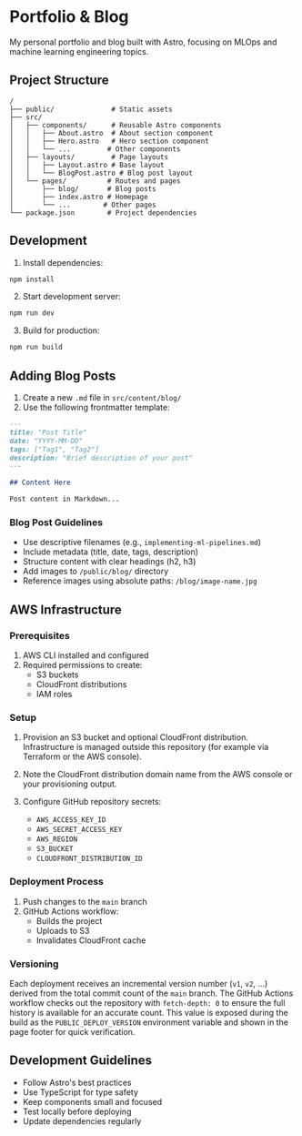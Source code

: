 # Portfolio & Blog

My personal portfolio and blog built with Astro, focusing on MLOps and machine learning engineering topics.

## Project Structure

```
/
├── public/              # Static assets
├── src/
│   ├── components/      # Reusable Astro components
│   │   ├── About.astro  # About section component
│   │   ├── Hero.astro   # Hero section component
│   │   └── ...         # Other components
│   ├── layouts/         # Page layouts
│   │   ├── Layout.astro # Base layout
│   │   └── BlogPost.astro # Blog post layout
│   └── pages/          # Routes and pages
│       ├── blog/       # Blog posts
│       ├── index.astro # Homepage
│       └── ...        # Other pages
└── package.json        # Project dependencies
```

## Development

1. Install dependencies:
```bash
npm install
```

2. Start development server:
```bash
npm run dev
```

3. Build for production:
```bash
npm run build
```

## Adding Blog Posts

1. Create a new `.md` file in `src/content/blog/`
2. Use the following frontmatter template:

```markdown
---
title: "Post Title"
date: "YYYY-MM-DD"
tags: ["Tag1", "Tag2"]
description: "Brief description of your post"
---

## Content Here

Post content in Markdown...
```

### Blog Post Guidelines

- Use descriptive filenames (e.g., `implementing-ml-pipelines.md`)
- Include metadata (title, date, tags, description)
- Structure content with clear headings (h2, h3)
- Add images to `/public/blog/` directory
- Reference images using absolute paths: `/blog/image-name.jpg`

## AWS Infrastructure

### Prerequisites

1. AWS CLI installed and configured
2. Required permissions to create:
   - S3 buckets
   - CloudFront distributions
   - IAM roles

### Setup

1. Provision an S3 bucket and optional CloudFront distribution. Infrastructure
   is managed outside this repository (for example via Terraform or the AWS
   console).

2. Note the CloudFront distribution domain name from the AWS console or your
   provisioning output.

3. Configure GitHub repository secrets:
   - `AWS_ACCESS_KEY_ID`
   - `AWS_SECRET_ACCESS_KEY`
   - `AWS_REGION`
   - `S3_BUCKET`
   - `CLOUDFRONT_DISTRIBUTION_ID`

### Deployment Process

1. Push changes to the `main` branch
2. GitHub Actions workflow:
   - Builds the project
   - Uploads to S3
   - Invalidates CloudFront cache

### Versioning

Each deployment receives an incremental version number (`v1`, `v2`, ...)
derived from the total commit count of the `main` branch. The GitHub Actions
workflow checks out the repository with `fetch-depth: 0` to ensure the full
history is available for an accurate count. This value is exposed during the
build as the `PUBLIC_DEPLOY_VERSION` environment variable and shown in the page
footer for quick verification.

## Development Guidelines

- Follow Astro's best practices
- Use TypeScript for type safety
- Keep components small and focused
- Test locally before deploying
- Update dependencies regularly
